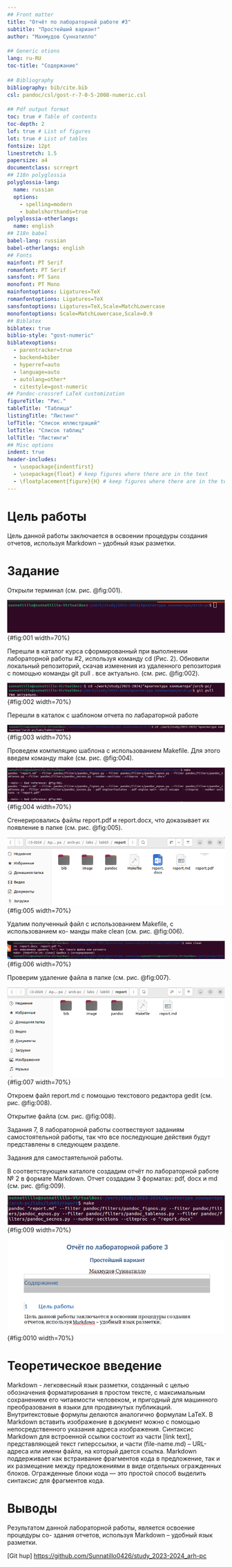 ```yaml
---
## Front matter
title: "Отчёт по лабораторной работе #3"
subtitle: "Простейший вариант"
author: "Махмудов Суннатилло"

## Generic otions
lang: ru-RU
toc-title: "Содержание"

## Bibliography
bibliography: bib/cite.bib
csl: pandoc/csl/gost-r-7-0-5-2008-numeric.csl

## Pdf output format
toc: true # Table of contents
toc-depth: 2
lof: true # List of figures
lot: true # List of tables
fontsize: 12pt
linestretch: 1.5
papersize: a4
documentclass: scrreprt
## I18n polyglossia
polyglossia-lang:
  name: russian
  options:
	- spelling=modern
	- babelshorthands=true
polyglossia-otherlangs:
  name: english
## I18n babel
babel-lang: russian
babel-otherlangs: english
## Fonts
mainfont: PT Serif
romanfont: PT Serif
sansfont: PT Sans
monofont: PT Mono
mainfontoptions: Ligatures=TeX
romanfontoptions: Ligatures=TeX
sansfontoptions: Ligatures=TeX,Scale=MatchLowercase
monofontoptions: Scale=MatchLowercase,Scale=0.9
## Biblatex
biblatex: true
biblio-style: "gost-numeric"
biblatexoptions:
  - parentracker=true
  - backend=biber
  - hyperref=auto
  - language=auto
  - autolang=other*
  - citestyle=gost-numeric
## Pandoc-crossref LaTeX customization
figureTitle: "Рис."
tableTitle: "Таблица"
listingTitle: "Листинг" 
lofTitle: "Список иллюстраций"
lotTitle: "Список таблиц"
lolTitle: "Листинги"
## Misc options
indent: true
header-includes:
  - \usepackage{indentfirst}
  - \usepackage{float} # keep figures where there are in the text
  - \floatplacement{figure}{H} # keep figures where there are in the text
---
```


# Цель работы

Цель данной работы заключается в освоении процедуры создания отчетов,
используя Markdown – удобный язык разметки.

# Задание

Открыли терминал (см. рис. @fig:001).

![Открить Терминaл](image/fig1.png){#fig:001 width=70%}

Перешли в каталог курса сформированный при выполнении лабораторной
работы #2, используя команду cd (Рис. 2). Обновили локальный репозиторий,
скачав изменения из удаленного репозитория с помощью команды git pull .
все актуально. (см. рис. @fig:002).

![пероход в каталог и обновление локального репозитория](image/fig2.png){#fig:002 width=70%}

Перешли в каталок с шаблоном отчета по лабараторной работе

![Преход в нужный католог](image/fig3.png){#fig:003 width=70%}




Проведем компиляцию шаблона с использованием Makefile. Для этого введем
команду make (см. рис. @fig:004).

![Рисунок Компиляция шаблона](image/fig4.png){#fig:004 width=70%}




Сгенерировались файлы report.pdf и report.docx, что доказывает их появление
в папке (см. рис. @fig:005).

![Доказательство генерации фойлов](image/fig5.png){#fig:005 width=70%}




Удалим полученный файл с использованием Makefile, с использованием ко-
манды make clean (см. рис. @fig:006).

![Удаление](image/fig6.png){#fig:006 width=70%}




Проверим удаление файла в папке (см. рис. @fig:007). 

![Доказательство удаления](image/fig7.png){#fig:007 width=70%}




Откроем файл report.md c помощью текстового редактора gedit (см. рис. @fig:008).

Открытие файла (см. рис. @fig:008).




Задания 7, 8 лабораторной работы соотвествуют заданиям самостоятельной
работы, так что все последующие действия будут представлены в следующем
разделе.


Задания для самостаятельной работы.

В соответствующем каталоге создадим отчёт по лабораторной работе № 2 в
формате Markdown. Отчет создадим 3 форматах: pdf, docx и md  (см. рис. @fig:009).

![Команда маке](image/fig9.png){#fig:009 width=70%}




![Созданный ДОСх файл](image/fig10.png){#fig:0010 width=70%}




# Теоретическое введение

Markdown - легковесный язык разметки, созданный с целью обозначения форматирования в простом тексте, с максимальным сохранением его читаемости человеком, и пригодный для машинного преобразования в языки для продвинутых публикаций. Внутритекстовые формулы делаются аналогично формулам LaTeX. В Markdown вставить изображение в документ можно с помощью непосредственного указания адреса изображения. Синтаксис Markdown для встроенной ссылки состоит из части [link text], представляющей текст гиперссылки, и части (file-name.md) – URL-адреса или имени файла, на который дается ссылка. Markdown поддерживает как встраивание фрагментов кода в предложение, так и их размещение между предложениями в виде отдельных огражденных блоков. Огражденные блоки кода — это простой способ выделить синтаксис для фрагментов кода.




# Выводы

Результатом данной лабораторной работы, является освоение процедуры со-
здания отчетов, используя Markdown – удобный язык разметки.

 [Git hup] https://github.com/Sunnatillo0426/study_2023-2024_arh-pc

